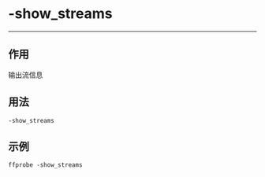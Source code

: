 # -show_streams

---

## 作用

输出流信息

## 用法

```shell
-show_streams
```

## 示例

```shell
ffprobe -show_streams
```
